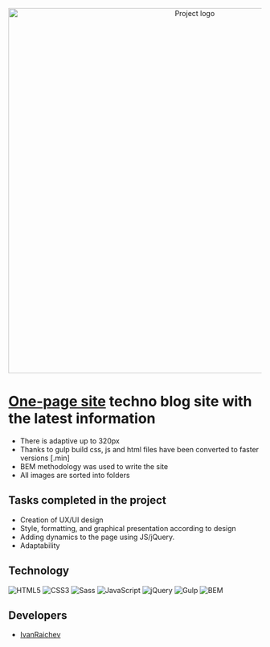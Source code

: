 <p align = "center">
  <img src = "https://i.ibb.co/DgXb30B/logo4V2.png" alt ="Project logo" width = "726">
</p>

# <a href="https://ivanraichev.github.io/TechnoBlog-website/">One-page site</a> techno blog site with the latest information


- There is adaptive up to 320px
- Thanks to gulp build css, js and html files have been converted to faster versions [.min]
- BEM methodology was used to write the site
- All images are sorted into folders 

## Tasks completed in the project

- Creation of UX/UI design
- Style, formatting, and graphical presentation according to design
- Adding dynamics to the page using JS/jQuery.
- Adaptability


## Technology
![HTML5](https://img.shields.io/badge/-HTML5-e34f26?logo=html5&logoColor=white)
![CSS3](https://img.shields.io/badge/-CSS3-1572b6?logo=css3&logoColor=white)
![Sass](https://img.shields.io/badge/Sass-cc6699?logo=sass&color=pink)
![JavaScript](https://img.shields.io/badge/-JavaScript-f7df1e?logo=javaScript&logoColor=black)
![jQuery](https://img.shields.io/badge/-jQuery-61daf8?logo=jQuery&logoColor=black)
![Gulp](https://img.shields.io/badge/-Gulp-99d6f8?logo=gulp&logoColor=black)
![BEM](https://img.shields.io/badge/-BEM-yellowgreen)

## Developers

- [IvanRaichev](https://github.com/IvanRaichev)
